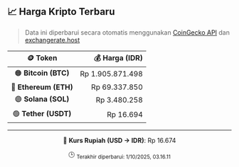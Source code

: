 

<!-- HARGA_KRIPTO -->
## 📈 Harga Kripto Terbaru

> Data ini diperbarui secara otomatis menggunakan [CoinGecko API](https://www.coingecko.com/) dan [exchangerate.host](https://exchangerate.host/)

<div align="center">

| 🪙 Token | 💰 Harga (IDR) |
|:------:|---------------:|
| 🟠 **Bitcoin (BTC)**   | Rp 1.905.871.498 |
| 🔵 **Ethereum (ETH)**  | Rp 69.337.850 |
| 🟣 **Solana (SOL)**    | Rp 3.480.258 |
| 🟢 **Tether (USDT)**   | Rp 16.694 |

---

💱 **Kurs Rupiah (USD → IDR)**: Rp 16.674

🕒 <sub>Terakhir diperbarui: 1/10/2025, 03.16.11</sub>

</div>
<!-- /HARGA_KRIPTO -->